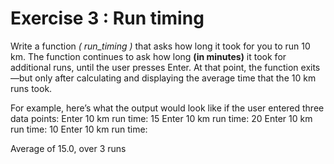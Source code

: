 # Exercise 3 : Run timing

Write a function _( run_timing )_ that asks how long it took for you to run 10 km.
The function continues to ask how long __(in minutes)__ it took for additional runs, until
the user presses Enter. At that point, the function exits—but only after calculating and
displaying the average time that the 10 km runs took.

For example, here’s what the output would look like if the user entered three data
points:
Enter 10 km run time: 15
Enter 10 km run time: 20
Enter 10 km run time: 10
Enter 10 km run time: <enter>

Average of 15.0, over 3 runs
